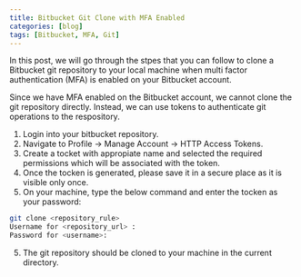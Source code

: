 ```yaml
---
title: Bitbucket Git Clone with MFA Enabled
categories: [blog]
tags: [Bitbucket, MFA, Git]
---
```


In this post, we will go through the stpes that you can follow to clone a Bitbucket git repository to your local machine when multi factor authentication (MFA) is enabled on your Bitbucket account.

Since we have MFA enabled on the Bitbucket account, we cannot clone the git repository directly. Instead, we can use tokens to authenticate git operations to the respository.


1. Login into your bitbucket repository.
2. Navigate to Profile -> Manage Account -> HTTP Access Tokens.
3. Create a tocket with appropiate name and selected the required permissions which will be associated with the token.
4. Once the tocken is generated, please save it in a secure place as it is visible only once.
4. On your machine, type the below command and enter the tocken as your password:
```bash
git clone <repository_rule>
Username for <repository_url> : 
Password for <username>: 
```
5. The git repository should be cloned to your machine in the current directory.